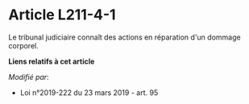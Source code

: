 # Article L211-4-1

Le tribunal judiciaire connaît des actions en réparation d'un dommage corporel.

**Liens relatifs à cet article**

_Modifié par_:

  - Loi n°2019-222 du 23 mars 2019 - art. 95
